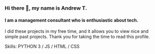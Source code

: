 ### Hi there 👋, my name is Andrew T.
#### I am a management consultant who is enthusiastic about tech. 
I did these projects in my free time, and it allows you to view nice and simple past projects. Thank you for taking the time to read this profile.

Skills: PYTHON 3 / JS / HTML / CSS
